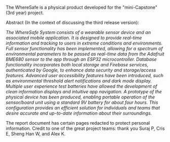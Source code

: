 The WhereSafe is a physical product developed for the "mini-Capstone" (3rd year) project.

Abstract (In the context of discussing the third release version):

_The WhereSafe System consists of a wearable sensor device and an associated mobile application. It
is designed to provide real-time information and tracking to users in extreme conditions and
environments. Full sensor functionality has been implemented, allowing for a spectrum of
environmental parameters to be passed as real-time data from the Adafruit BME680 sensor to
the app through an ESP32 microcontroller. Database functionality incorporates both local storage
and Firebase services, authenticated by Google, to enhance data security and storage/access
features. Advanced user accessibility features have been introduced, such as environmental
threshold alert notifications and dark mode display. Multiple user experience test batteries have
allowed the development of clean information displays and intuitive app navigation. A prototype
of the physical device has been produced, enabling portable operation of the sensor/board unit
using a standard 9V battery for about four hours. This configuration provides an efficient solution
for individuals and teams that desire accurate and up-to-date information about their
surroundings._

The report document has certain pages redacted to protect personal information. Credit to one of the
great project teams: thank you Suraj P, Cris E, Sheng Han W, and Alex K.
